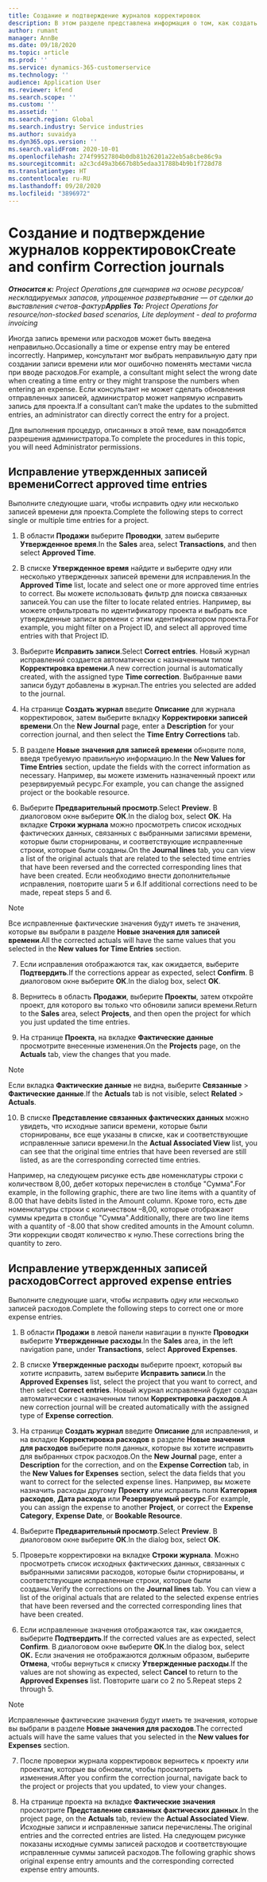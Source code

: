 ```yaml
---
title: Создание и подтверждение журналов корректировок
description: В этом разделе представлена информация о том, как создать и подтвердить журнал корректировок.
author: rumant
manager: AnnBe
ms.date: 09/18/2020
ms.topic: article
ms.prod: ''
ms.service: dynamics-365-customerservice
ms.technology: ''
audience: Application User
ms.reviewer: kfend
ms.search.scope: ''
ms.custom: ''
ms.assetid: ''
ms.search.region: Global
ms.search.industry: Service industries
ms.author: suvaidya
ms.dyn365.ops.version: ''
ms.search.validFrom: 2020-10-01
ms.openlocfilehash: 274f99527804b0db81b26201a22eb5a8cbe86c9a
ms.sourcegitcommit: a2c3cd49a3b667b8b5edaa31788b4b9b1f728d78
ms.translationtype: HT
ms.contentlocale: ru-RU
ms.lasthandoff: 09/28/2020
ms.locfileid: "3896972"
---
```

# <a name="create-and-confirm-correction-journals"></a><span data-ttu-id="e5f0f-103">Создание и подтверждение журналов корректировок</span><span class="sxs-lookup"><span data-stu-id="e5f0f-103">Create and confirm Correction journals</span></span>

<span data-ttu-id="e5f0f-104">_**Относится к:** Project Operations для сценариев на основе ресурсов/нескладируемых запасов, упрощенное развертывание — от сделки до выставления счетов-фактур_</span><span class="sxs-lookup"><span data-stu-id="e5f0f-104">_**Applies To:** Project Operations for resource/non-stocked based scenarios, Lite deployment - deal to proforma invoicing_</span></span>

<span data-ttu-id="e5f0f-105">Иногда запись времени или расходов может быть введена неправильно.</span><span class="sxs-lookup"><span data-stu-id="e5f0f-105">Occasionally a time or expense entry may be entered incorrectly.</span></span> <span data-ttu-id="e5f0f-106">Например, консультант мог выбрать неправильную дату при создании записи времени или мог ошибочно поменять местами числа при вводе расходов.</span><span class="sxs-lookup"><span data-stu-id="e5f0f-106">For example, a consultant might select the wrong date when creating a time entry or they might transpose the numbers when entering an expense.</span></span> <span data-ttu-id="e5f0f-107">Если консультант не может сделать обновления отправленных записей, администратор может напрямую исправить запись для проекта.</span><span class="sxs-lookup"><span data-stu-id="e5f0f-107">If a consultant can’t make the updates to the submitted entries, an administrator can directly correct the entry for a project.</span></span>

<span data-ttu-id="e5f0f-108">Для выполнения процедур, описанных в этой теме, вам понадобятся разрешения администратора.</span><span class="sxs-lookup"><span data-stu-id="e5f0f-108">To complete the procedures in this topic, you will need Administrator permissions.</span></span>

## <a name="correct-approved-time-entries"></a><span data-ttu-id="e5f0f-109">Исправление утвержденных записей времени</span><span class="sxs-lookup"><span data-stu-id="e5f0f-109">Correct approved time entries</span></span>     

<span data-ttu-id="e5f0f-110">Выполните следующие шаги, чтобы исправить одну или несколько записей времени для проекта.</span><span class="sxs-lookup"><span data-stu-id="e5f0f-110">Complete the following steps to correct single or multiple time entries for a project.</span></span>

1. <span data-ttu-id="e5f0f-111">В области **Продажи** выберите **Проводки**, затем выберите **Утвержденное время**.</span><span class="sxs-lookup"><span data-stu-id="e5f0f-111">In the **Sales** area, select **Transactions**, and then select **Approved Time**.</span></span> 

2. <span data-ttu-id="e5f0f-112">В списке **Утвержденное время** найдите и выберите одну или несколько утвержденных записей времени для исправления.</span><span class="sxs-lookup"><span data-stu-id="e5f0f-112">In the **Approved Time** list, locate and select one or more approved time entries to correct.</span></span> <span data-ttu-id="e5f0f-113">Вы можете использовать фильтр для поиска связанных записей.</span><span class="sxs-lookup"><span data-stu-id="e5f0f-113">You can use the filter to locate related entries.</span></span> <span data-ttu-id="e5f0f-114">Например, вы можете отфильтровать по идентификатору проекта и выбрать все утвержденные записи времени с этим идентификатором проекта.</span><span class="sxs-lookup"><span data-stu-id="e5f0f-114">For example, you might filter on a Project ID, and select all approved time entries with that Project ID.</span></span>

3. <span data-ttu-id="e5f0f-115">Выберите **Исправить записи**.</span><span class="sxs-lookup"><span data-stu-id="e5f0f-115">Select **Correct entries**.</span></span> <span data-ttu-id="e5f0f-116">Новый журнал исправлений создается автоматически с назначенным типом **Корректировка времени**.</span><span class="sxs-lookup"><span data-stu-id="e5f0f-116">A new correction journal is automatically created, with the assigned type **Time correction**.</span></span> <span data-ttu-id="e5f0f-117">Выбранные вами записи будут добавлены в журнал.</span><span class="sxs-lookup"><span data-stu-id="e5f0f-117">The entries you selected are added to the journal.</span></span> 

4. <span data-ttu-id="e5f0f-118">На странице **Создать журнал** введите **Описание** для журнала корректировок, затем выберите вкладку **Корректировки записей времени**.</span><span class="sxs-lookup"><span data-stu-id="e5f0f-118">On the **New Journal** page, enter a **Description** for your correction journal, and then select the **Time Entry Corrections** tab.</span></span>  

5. <span data-ttu-id="e5f0f-119">В разделе **Новые значения для записей времени** обновите поля, введя требуемую правильную информацию.</span><span class="sxs-lookup"><span data-stu-id="e5f0f-119">In the **New Values for Time Entries** section, update the fields with the correct information as necessary.</span></span> <span data-ttu-id="e5f0f-120">Например, вы можете изменить назначенный проект или резервируемый ресурс.</span><span class="sxs-lookup"><span data-stu-id="e5f0f-120">For example, you can change the assigned project or the bookable resource.</span></span>

6. <span data-ttu-id="e5f0f-121">Выберите **Предварительный просмотр**.</span><span class="sxs-lookup"><span data-stu-id="e5f0f-121">Select **Preview**.</span></span> <span data-ttu-id="e5f0f-122">В диалоговом окне выберите **ОК**.</span><span class="sxs-lookup"><span data-stu-id="e5f0f-122">In the dialog box, select **OK**.</span></span> <span data-ttu-id="e5f0f-123">На вкладке **Строки журнала** можно просмотреть список исходных фактических данных, связанных с выбранными записями времени, которые были сторнированы, и соответствующие исправленные строки, которые были созданы.</span><span class="sxs-lookup"><span data-stu-id="e5f0f-123">On the **Journal lines** tab, you can view a list of the original actuals that are related to the selected time entries that have been reversed and the corrected corresponding lines that have been created.</span></span> <span data-ttu-id="e5f0f-124">Если необходимо внести дополнительные исправления, повторите шаги 5 и 6.</span><span class="sxs-lookup"><span data-stu-id="e5f0f-124">If additional corrections need to be made, repeat steps 5 and 6.</span></span> 

> [!NOTE]
> <span data-ttu-id="e5f0f-125">Все исправленные фактические значения будут иметь те значения, которые вы выбрали в разделе **Новые значения для записей времени**.</span><span class="sxs-lookup"><span data-stu-id="e5f0f-125">All the corrected actuals will have the same values that you selected in the **New values for Time Entries** section.</span></span>

7. <span data-ttu-id="e5f0f-126">Если исправления отображаются так, как ожидается, выберите **Подтвердить**.</span><span class="sxs-lookup"><span data-stu-id="e5f0f-126">If the corrections appear as expected, select **Confirm**.</span></span> <span data-ttu-id="e5f0f-127">В диалоговом окне выберите **ОК**.</span><span class="sxs-lookup"><span data-stu-id="e5f0f-127">In the dialog box, select **OK**.</span></span>

8. <span data-ttu-id="e5f0f-128">Вернитесь в область **Продажи**, выберите **Проекты**, затем откройте проект, для которого вы только что обновили записи времени.</span><span class="sxs-lookup"><span data-stu-id="e5f0f-128">Return to the **Sales** area, select **Projects**, and then open the project for which you just updated the time entries.</span></span> 

9. <span data-ttu-id="e5f0f-129">На странице **Проекта**, на вкладке **Фактические данные** просмотрите внесенные изменения.</span><span class="sxs-lookup"><span data-stu-id="e5f0f-129">On the **Projects** page, on the **Actuals** tab, view the changes that you made.</span></span> 

> [!NOTE]
> <span data-ttu-id="e5f0f-130">Если вкладка **Фактические данные** не видна, выберите **Связанные** > **Фактические данные**.</span><span class="sxs-lookup"><span data-stu-id="e5f0f-130">If the **Actuals** tab is not visible, select **Related** > **Actuals**.</span></span>  

10. <span data-ttu-id="e5f0f-131">В списке **Представление связанных фактических данных** можно увидеть, что исходные записи времени, которые были сторнированы, все еще указаны в списке, как и соответствующие исправленные записи времени.</span><span class="sxs-lookup"><span data-stu-id="e5f0f-131">In the **Actual Associated View** list, you can see that the original time entries that have been reversed are still listed, as are the corresponding corrected time entries.</span></span> 

<span data-ttu-id="e5f0f-132">Например, на следующем рисунке есть две номенклатуры строки с количеством 8,00, дебет которых перечислен в столбце "Сумма".</span><span class="sxs-lookup"><span data-stu-id="e5f0f-132">For example, in the following graphic, there are two line items with a quantity of 8.00 that have debits listed in the Amount column.</span></span> <span data-ttu-id="e5f0f-133">Кроме того, есть две номенклатуры строки с количеством –8,00, которые отображают суммы кредита в столбце "Сумма".</span><span class="sxs-lookup"><span data-stu-id="e5f0f-133">Additionally, there are two line items with a quantity of -8.00 that show credited amounts in the Amount column.</span></span> <span data-ttu-id="e5f0f-134">Эти коррекции сводят количество к нулю.</span><span class="sxs-lookup"><span data-stu-id="e5f0f-134">These corrections bring the quantity to zero.</span></span>

 
## <a name="correct-approved-expense-entries"></a><span data-ttu-id="e5f0f-135">Исправление утвержденных записей расходов</span><span class="sxs-lookup"><span data-stu-id="e5f0f-135">Correct approved expense entries</span></span>

<span data-ttu-id="e5f0f-136">Выполните следующие шаги, чтобы исправить одну или несколько записей расходов.</span><span class="sxs-lookup"><span data-stu-id="e5f0f-136">Complete the following steps to correct one or more expense entries.</span></span> 

1. <span data-ttu-id="e5f0f-137">В области **Продажи** в левой панели навигации в пункте **Проводки** выберите **Утвержденные расходы**.</span><span class="sxs-lookup"><span data-stu-id="e5f0f-137">In the **Sales** area, in the left navigation pane, under **Transactions**, select **Approved Expenses**.</span></span>

2. <span data-ttu-id="e5f0f-138">В списке **Утвержденные расходы** выберите проект, который вы хотите исправить, затем выберите **Исправить записи**.</span><span class="sxs-lookup"><span data-stu-id="e5f0f-138">In the **Approved Expenses** list, select the project that you want to correct, and then select **Correct entries**.</span></span> <span data-ttu-id="e5f0f-139">Новый журнал исправлений будет создан автоматически с назначенным типом **Корректировка расходов**.</span><span class="sxs-lookup"><span data-stu-id="e5f0f-139">A new correction journal will be created automatically with the assigned type of **Expense correction**.</span></span> 

3. <span data-ttu-id="e5f0f-140">На странице **Создать журнал** введите **Описание** для исправления, и на вкладке **Корректировка расходов** в разделе **Новые значения для расходов** выберите поля данных, которые вы хотите исправить для выбранных строк расходов.</span><span class="sxs-lookup"><span data-stu-id="e5f0f-140">On the **New Journal** page, enter a **Description** for the correction, and on the **Expense Correction** tab, in the **New Values for Expenses** section, select the data fields that you want to correct for the selected expense lines.</span></span> <span data-ttu-id="e5f0f-141">Например, вы можете назначить расходы другому **Проекту** или исправить поля **Категория расходов**, **Дата расхода** или **Резервируемый ресурс**.</span><span class="sxs-lookup"><span data-stu-id="e5f0f-141">For example, you can assign the expense to another **Project**, or correct the **Expense Category**, **Expense Date**, or **Bookable Resource**.</span></span>

4. <span data-ttu-id="e5f0f-142">Выберите **Предварительный просмотр**.</span><span class="sxs-lookup"><span data-stu-id="e5f0f-142">Select **Preview**.</span></span> <span data-ttu-id="e5f0f-143">В диалоговом окне выберите **ОК**.</span><span class="sxs-lookup"><span data-stu-id="e5f0f-143">In the dialog box, select **OK**.</span></span> 

5. <span data-ttu-id="e5f0f-144">Проверьте корректировки на вкладке **Строки журнала**. Можно просмотреть список исходных фактических данных, связанных с выбранными записями расходов, которые были сторнированы, и соответствующие исправленные строки, которые были созданы.</span><span class="sxs-lookup"><span data-stu-id="e5f0f-144">Verify the corrections on the **Journal lines** tab. You can view a list of the original actuals that are related to the selected expense entries that have been reversed and the corrected corresponding lines that have been created.</span></span>

6. <span data-ttu-id="e5f0f-145">Если исправленные значения отображаются так, как ожидается, выберите **Подтвердить**.</span><span class="sxs-lookup"><span data-stu-id="e5f0f-145">If the corrected values are as expected, select **Confirm**.</span></span> <span data-ttu-id="e5f0f-146">В диалоговом окне выберите **ОК**.</span><span class="sxs-lookup"><span data-stu-id="e5f0f-146">In the dialog box, select **OK.**</span></span> <span data-ttu-id="e5f0f-147">Если значения не отображаются должным образом, выберите **Отмена**, чтобы вернуться к списку **Утвержденные расходы**.</span><span class="sxs-lookup"><span data-stu-id="e5f0f-147">If the values are not showing as expected, select **Cancel** to return to the **Approved Expenses** list.</span></span> <span data-ttu-id="e5f0f-148">Повторите шаги со 2 по 5.</span><span class="sxs-lookup"><span data-stu-id="e5f0f-148">Repeat steps 2 through 5.</span></span> 

> [!NOTE]
> <span data-ttu-id="e5f0f-149">Исправленные фактические значения будут иметь те значения, которые вы выбрали в разделе **Новые значения для расходов**.</span><span class="sxs-lookup"><span data-stu-id="e5f0f-149">The corrected actuals will have the same values that you selected in the **New values for Expenses** section.</span></span>

7. <span data-ttu-id="e5f0f-150">После проверки журнала корректировок вернитесь к проекту или проектам, которые вы обновили, чтобы просмотреть изменения.</span><span class="sxs-lookup"><span data-stu-id="e5f0f-150">After you confirm the correction journal, navigate back to the project or projects that you updated, to view your changes.</span></span>  

8. <span data-ttu-id="e5f0f-151">На странице проекта на вкладке **Фактические значения** просмотрите **Представление связанных фактических данных**.</span><span class="sxs-lookup"><span data-stu-id="e5f0f-151">In the project page, on the **Actuals** tab, review the **Actual Associated View**.</span></span> <span data-ttu-id="e5f0f-152">Исходные записи и исправленные записи перечислены.</span><span class="sxs-lookup"><span data-stu-id="e5f0f-152">The original entries and the corrected entries are listed.</span></span> <span data-ttu-id="e5f0f-153">На следующем рисунке показаны исходные суммы записей расходов и соответствующие исправленные суммы записей расходов.</span><span class="sxs-lookup"><span data-stu-id="e5f0f-153">The following graphic shows original expense entry amounts and the corresponding corrected expense entry amounts.</span></span> 


